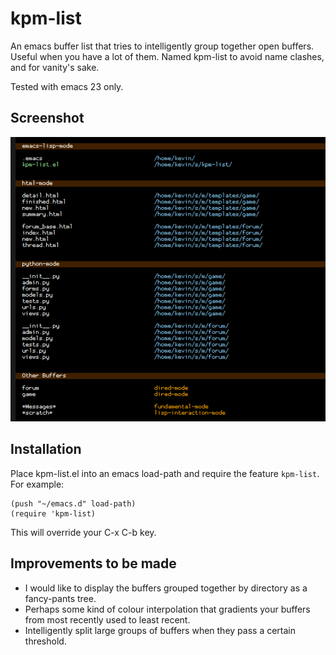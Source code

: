 # kpm-list

An emacs buffer list that tries to intelligently group together open buffers.
Useful when you have a lot of them. Named kpm-list to avoid name clashes, and for vanity's sake.

Tested with emacs 23 only.

## Screenshot

![Screenshot](https://github.com/KMahoney/kpm-list/raw/master/screenshot.png)

## Installation

Place kpm-list.el into an emacs load-path and require the feature `kpm-list`. For example:

    (push "~/emacs.d" load-path)
    (require 'kpm-list)

This will override your C-x C-b key.

## Improvements to be made

* I would like to display the buffers grouped together by directory as a fancy-pants tree.
* Perhaps some kind of colour interpolation that gradients your buffers from most recently used to least recent.
* Intelligently split large groups of buffers when they pass a certain threshold.
